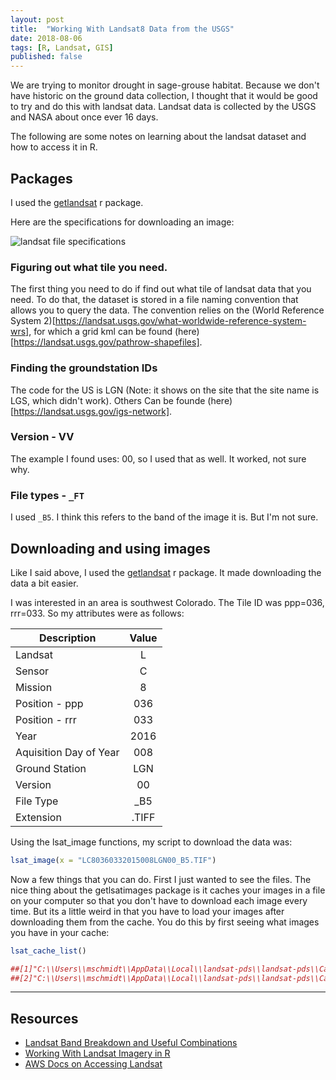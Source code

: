 ```yaml
---
layout: post
title:  "Working With Landsat8 Data from the USGS"
date: 2018-08-06
tags: [R, Landsat, GIS]
published: false
---
```


We are trying to monitor drought in sage-grouse habitat. Because we don't have historic on the ground data collection, I thought that it would be good to try and do this with landsat data. Landsat data is collected by the USGS and NASA about once ever 16 days.

The following are some notes on learning about the landsat dataset and how to access it in R.

## Packages
I used the [getlandsat](https://www.rdocumentation.org/packages/getlandsat/versions/0.2.0) r package.

Here are the specifications for downloading an image:

![landsat file specifications](/img/assets/images/landsat/landsat_code.PNG)

### Figuring out what tile you need.
The first thing you need to do if find out what tile of landsat data that you need. To do that, the dataset is stored in a file naming convention that allows you to query the data. The convention relies on the (World Reference System 2)[https://landsat.usgs.gov/what-worldwide-reference-system-wrs], for which a grid kml can be found (here)[https://landsat.usgs.gov/pathrow-shapefiles].

### Finding the groundstation IDs
The code for the US is LGN (Note: it shows on the site that the site name is LGS, which didn't work).  Others Can be founde (here)[https://landsat.usgs.gov/igs-network].

### Version - VV
The example I found uses: 00, so I used that as well. It worked, not sure why.

### File types - `_FT`
I used `_B5`.  I think this refers to the band of the image it is.  But I'm not sure.

## Downloading and using images

Like I said above, I used the [getlandsat](https://www.rdocumentation.org/packages/getlandsat/versions/0.2.0) r package.  It made downloading the data a bit easier.

I was interested in an area is southwest Colorado.  The Tile ID was ppp=036, rrr=033.  So my attributes were as follows:

| Description            | Value |
|------------------------|:-----:|
| Landsat                |   L   |
| Sensor                 |   C   |
| Mission                |   8   |
| Position - ppp         |  036  |
| Position - rrr         |  033  |
| Year                   |  2016 |
| Aquisition Day of Year |  008  |
| Ground Station         |  LGN  |
| Version                |   00  |
| File Type              |  _B5  |
| Extension              | .TIFF |

Using the lsat_image functions, my script to download the data was:
```r
lsat_image(x = "LC80360332015008LGN00_B5.TIF")
```
Now a few things that you can do.  First I just wanted to see the files.  The nice thing about the getlsatimages package is it caches your images in a file on your computer so that you don't have to download each image every time.  But its a little weird in that you have to load your images after downloading them from the cache.  You do this by first seeing what images you have in your cache:
```r
lsat_cache_list()

##[1]"C:\\Users\\mschmidt\\AppData\\Local\\landsat-pds\\landsat-pds\\Cache/L8/010/117/LC80101172015002LGN00/LC80101172015002LGN00_B5.TIF"
##[2]"C:\\Users\\mschmidt\\AppData\\Local\\landsat-pds\\landsat-pds\\Cache/L8/036/033/LC80360332015008LGN00/LC80360332015008LGN00_B5.TIF"
```

---
## Resources
* [Landsat Band Breakdown and Useful Combinations](http://gif.berkeley.edu/documents/Landsat%20Band%20Information.pdf)
* [Working With Landsat Imagery in R](http://rspatial.org/analysis/rst/9-remotesensing.html)
* [AWS Docs on Accessing Landsat](https://docs.opendata.aws/landsat-pds/readme.html)
